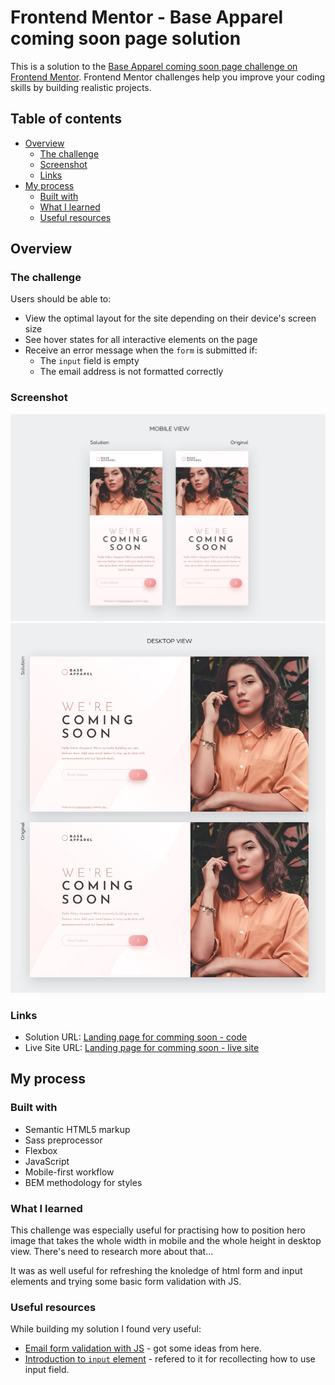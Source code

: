 # Frontend Mentor - Base Apparel coming soon page solution

This is a solution to the [Base Apparel coming soon page challenge on Frontend Mentor](https://www.frontendmentor.io/challenges/base-apparel-coming-soon-page-5d46b47f8db8a7063f9331a0). Frontend Mentor challenges help you improve your coding skills by building realistic projects. 

## Table of contents

- [Overview](#overview)
  - [The challenge](#the-challenge)
  - [Screenshot](#screenshot)
  - [Links](#links)
- [My process](#my-process)
  - [Built with](#built-with)
  - [What I learned](#what-i-learned)
  - [Useful resources](#useful-resources)

## Overview

### The challenge

Users should be able to:

- View the optimal layout for the site depending on their device's screen size
- See hover states for all interactive elements on the page
- Receive an error message when the `form` is submitted if:
  - The `input` field is empty
  - The email address is not formatted correctly

### Screenshot

<img src="./solution-screenshots/mobile-view-comparison.jpg">
<img src="./solution-screenshots/desktop-view-comparison.jpg">

### Links

- Solution URL: [Landing page for comming soon - code](https://github.com/strosi/frontend-mentor-challenges/tree/main/base-apparel-coming-soon-master)
- Live Site URL: [Landing page for comming soon - live site](https://strosi.github.io/frontend-mentor-challenges/base-apparel-coming-soon-master/)

## My process

### Built with

- Semantic HTML5 markup
- Sass preprocessor
- Flexbox
- JavaScript
- Mobile-first workflow
- BEM methodology for styles

### What I learned

This challenge was especially useful for practising how to position hero image that takes the whole width in mobile and the whole height in desktop view. There's need to research more about that...

It was as well useful for refreshing the knoledge of html form and input elements and trying some basic form validation with JS.

### Useful resources

While building my solution I found very useful:
- [Email form validation with JS](https://dev.to/javascriptacademy/form-validation-using-javascript-34je) - got some ideas from here.
- [Introduction to `input` element](https://developer.mozilla.org/en-US/docs/Web/HTML/Element/input) - refered to it for recollecting how to use input field.
